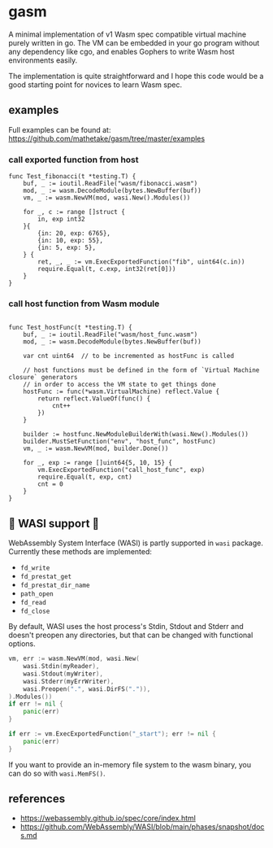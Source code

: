 # gasm

A minimal implementation of v1 Wasm spec compatible virtual machine purely written in go.
The VM can be embedded in your go program without any dependency like cgo, and enables Gophers to 
write Wasm host environments easily.

The implementation is quite straightforward and I hope this code would be a
 good starting point for novices to learn Wasm spec.

## examples

Full examples can be found at: https://github.com/mathetake/gasm/tree/master/examples

### call exported function from host

```golang
func Test_fibonacci(t *testing.T) {
	buf, _ := ioutil.ReadFile("wasm/fibonacci.wasm")
	mod, _ := wasm.DecodeModule(bytes.NewBuffer(buf))
	vm, _ := wasm.NewVM(mod, wasi.New().Modules())

	for _, c := range []struct {
		in, exp int32
	}{
		{in: 20, exp: 6765},
		{in: 10, exp: 55},
		{in: 5, exp: 5},
	} {
		ret, _, _ := vm.ExecExportedFunction("fib", uint64(c.in))
		require.Equal(t, c.exp, int32(ret[0]))
	}
}
```


### call host function from Wasm module

```golang

func Test_hostFunc(t *testing.T) {
	buf, _ := ioutil.ReadFile("wasm/host_func.wasm")
	mod, _ := wasm.DecodeModule(bytes.NewBuffer(buf))

	var cnt uint64  // to be incremented as hostFunc is called

	// host functions must be defined in the form of `Virtual Machine closure` generators
	// in order to access the VM state to get things done
	hostFunc := func(*wasm.VirtualMachine) reflect.Value {
		return reflect.ValueOf(func() {
			cnt++
		})
	}

	builder := hostfunc.NewModuleBuilderWith(wasi.New().Modules())
	builder.MustSetFunction("env", "host_func", hostFunc)
	vm, _ := wasm.NewVM(mod, builder.Done())

	for _, exp := range []uint64{5, 10, 15} {
		vm.ExecExportedFunction("call_host_func", exp)
		require.Equal(t, exp, cnt)
		cnt = 0
	}
}
```

## 🚧 WASI support 🚧

WebAssembly System Interface (WASI) is partly supported in `wasi` package.
Currently these methods are implemented:
- `fd_write`
- `fd_prestat_get`
- `fd_prestat_dir_name`
- `path_open`
- `fd_read`
- `fd_close`

By default, WASI uses the host process's Stdin, Stdout and Stderr and doesn't
preopen any directories, but that can be changed with functional options.

```go
vm, err := wasm.NewVM(mod, wasi.New(
	wasi.Stdin(myReader),
	wasi.Stdout(myWriter),
	wasi.Stderr(myErrWriter),
	wasi.Preopen(".", wasi.DirFS(".")),
).Modules())
if err != nil {
	panic(err)
}

if err := vm.ExecExportedFunction("_start"); err != nil {
	panic(err)
}
```

If you want to provide an in-memory file system to the wasm binary, you can
do so with `wasi.MemFS()`.

## references

- https://webassembly.github.io/spec/core/index.html
- https://github.com/WebAssembly/WASI/blob/main/phases/snapshot/docs.md
